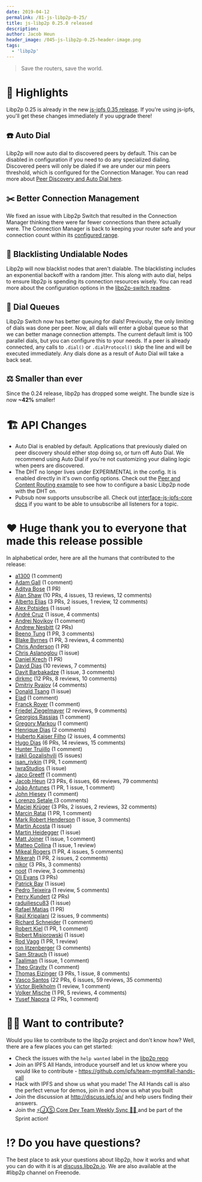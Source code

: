 ```yaml
---
date: 2019-04-12
permalink: /81-js-libp2p-0-25/
title: js-libp2p 0.25.0 released
description:
author: Jacob Heun
header_image: /045-js-libp2p-0.25-header-image.png
tags:
  - 'libp2p'
---
```


> Save the routers, save the world.

# 🔦 Highlights

Libp2p 0.25 is already in the new [js-ipfs 0.35 release](https://github.com/ipfs/js-ipfs/issues/1826). If you're using js-ipfs, you'll get these changes immediately if you upgrade there!

## ☎️ Auto Dial

Libp2p will now auto dial to discovered peers by default. This can be disabled in configuration if you need to do any specialized dialing. Discovered peers will only be dialed if we are under our min peers threshold, which is configured for the Connection Manager. You can read more about [Peer Discovery and Auto Dial here](https://github.com/libp2p/js-libp2p/blob/v0.25.0/PEER_DISCOVERY.md).

## ✂️ Better Connection Management

We fixed an issue with Libp2p Switch that resulted in the Connection Manager thinking there were far fewer connections than there actually were. The Connection Manager is back to keeping your router safe and your connection count within its [configured range](https://github.com/libp2p/js-libp2p-connection-manager/tree/v0.1.0#create-a-connectionmanager).

## 📔 Blacklisting Undialable Nodes

Libp2p will now blacklist nodes that aren't dialable. The blacklisting includes an exponential backoff with a random jitter. This along with auto dial, helps to ensure libp2p is spending its connection resources wisely. You can read more about the configuration options in the [libp2p-switch readme](https://github.com/libp2p/js-libp2p-switch/tree/v0.42.9#create-a-libp2p-switch).

## 🔢 Dial Queues

Libp2p Switch now has better queuing for dials! Previously, the only limiting of dials was done per peer. Now, all dials will enter a global queue so that we can better manage connection attempts. The current default limit is 100 parallel dials, but you can configure this to your needs. If a peer is already connected, any calls to `.dial()` or `.dialProtocol()` skip the line and will be executed immediately. Any dials done as a result of Auto Dial will take a back seat.

## ⚖️ Smaller than ever

Since the 0.24 release, libp2p has dropped some weight. The bundle size is now **~42%** smaller!

# 🏗 API Changes

- Auto Dial is enabled by default. Applications that previously dialed on peer discovery should either stop doing so, or turn off Auto Dial. We recommend using Auto Dial if you're not customizing your dialing logic when peers are discovered.
- The DHT no longer lives under EXPERIMENTAL in the config. It is enabled directly in it's own config options. Check out the [Peer and Content Routing example](https://github.com/libp2p/js-libp2p/tree/v0.25.0/examples/peer-and-content-routing) to see how to configure a basic Libp2p node with the DHT on.
- Pubsub now supports unsubscribe all. Check out [interface-js-ipfs-core docs](https://github.com/ipfs/interface-js-ipfs-core/blob/v0.99.2/SPEC/PUBSUB.md#pubsubunsubscribe) if you want to be able to unsubscribe all listeners for a topic.

# ❤️ Huge thank you to everyone that made this release possible

In alphabetical order, here are all the humans that contributed to the release:

- [a1300](https://github.com/a1300) (1 comment)
- [Adam Gall](https://github.com/adamgall) (1 comment)
- [Aditya Bose](https://github.com/adbose) (1 PR)
- [Alan Shaw](https://github.com/alanshaw) (10 PRs, 4 issues, 13 reviews, 12 comments)
- [Alberto Elias](https://github.com/AlbertoElias) (3 PRs, 2 issues, 1 review, 12 comments)
- [Alex Potsides](https://github.com/achingbrain) (1 issue)
- [André Cruz](https://github.com/satazor) (1 issue, 4 comments)
- [Andrej Novikov](https://github.com/shroomist) (1 comment)
- [Andrew Nesbitt](https://github.com/andrew) (2 PRs)
- [Beeno Tung](https://github.com/beenotung) (1 PR, 3 comments)
- [Blake Byrnes](https://github.com/blakebyrnes) (1 PR, 3 reviews, 4 comments)
- [Chris Anderson](https://github.com/jchris) (1 PR)
- [Chris Aslanoglou](https://github.com/chris-asl) (1 issue)
- [Daniel Krech](https://github.com/eikeon) (1 PR)
- [David Dias](https://github.com/daviddias) (10 reviews, 7 comments)
- [Davit Barbakadze](https://github.com/jayarjo) (1 issue, 3 comments)
- [dirkmc](https://github.com/dirkmc) (12 PRs, 8 reviews, 10 comments)
- [Dmitriy Ryajov](https://github.com/dryajov) (4 comments)
- [Donald Tsang](https://github.com/DonaldTsang) (1 issue)
- [Elad](https://github.com/justelad) (1 comment)
- [Franck Royer](https://github.com/D4nte) (1 comment)
- [Friedel Ziegelmayer](https://github.com/dignifiedquire) (2 reviews, 9 comments)
- [Georgios Rassias](https://github.com/grassias) (1 comment)
- [Gregory Markou](https://github.com/GregTheGreek) (1 comment)
- [Henrique Dias](https://github.com/hacdias) (2 comments)
- [Huberto Kaiser Filho](https://github.com/hubertokf) (2 issues, 4 comments)
- [Hugo Dias](https://github.com/hugomrdias) (6 PRs, 14 reviews, 15 comments)
- [Hunter Trujillo](https://github.com/cryptoquick) (1 comment)
- [Irakli Gozalishvili](https://github.com/Gozala) (5 issues)
- [isan_rivkin](https://github.com/Isan-Rivkin) (1 PR, 1 comment)
- [IwraStudios](https://github.com/IwraStudios) (1 issue)
- [Jaco Greeff](https://github.com/jacogr) (1 comment)
- [Jacob Heun](https://github.com/jacobheun) (23 PRs, 6 issues, 66 reviews, 79 comments)
- [João Antunes](https://github.com/JGAntunes) (1 PR, 1 issue, 1 comment)
- [John Hiesey](https://github.com/jhiesey) (1 comment)
- [Lorenzo Setale ](https://github.com/koalalorenzo) (3 comments)
- [Maciej Krüger](https://github.com/mkg20001) (3 PRs, 2 issues, 2 reviews, 32 comments)
- [Marcin Rataj](https://github.com/lidel) (1 PR, 1 comment)
- [Mark Robert Henderson](https://github.com/aphelionz) (1 issue, 3 comments)
- [Martín Acosta](https://github.com/tinchoz49) (1 issue)
- [Martin Heidegger](https://github.com/martinheidegger) (1 issue)
- [Matt Joiner](https://github.com/anacrolix) (1 issue, 1 comment)
- [Matteo Collina](https://github.com/mcollina) (1 issue, 1 review)
- [Mikeal Rogers](https://github.com/mikeal) (1 PR, 4 issues, 5 comments)
- [Mikerah](https://github.com/Mikerah) (1 PR, 2 issues, 2 comments)
- [nikor](https://github.com/nikor) (3 PRs, 3 comments)
- [noot](https://github.com/noot) (1 review, 3 comments)
- [Oli Evans](https://github.com/olizilla) (3 PRs)
- [Patrick Bay](https://github.com/monicanagent) (1 issue)
- [Pedro Teixeira](https://github.com/pgte) (1 review, 5 comments)
- [Perry Kundert](https://github.com/pjkundert) (2 PRs)
- [raduiliescu83](https://github.com/raduiliescu83) (1 issue)
- [Rafael Matias](https://github.com/skylenet) (1 PR)
- [Raúl Kripalani](https://github.com/raulk) (2 issues, 9 comments)
- [Richard Schneider](https://github.com/richardschneider) (1 comment)
- [Robert Kiel](https://github.com/robertkiel) (1 PR, 1 comment)
- [Robert Misiorowski](https://github.com/rmisio) (1 issue)
- [Rod Vagg](https://github.com/rvagg) (1 PR, 1 review)
- [ron litzenberger](https://github.com/litzenberger) (3 comments)
- [Sam Strauch](https://github.com/SamTS) (1 issue)
- [Taaliman](https://github.com/taaliman) (1 issue, 1 comment)
- [Theo Gravity](https://github.com/theogravity) (1 comment)
- [Thomas Eizinger](https://github.com/thomaseizinger) (3 PRs, 1 issue, 8 comments)
- [Vasco Santos](https://github.com/vasco-santos) (22 PRs, 6 issues, 59 reviews, 35 comments)
- [Victor Bjelkholm](https://github.com/victorb) (1 review, 1 comment)
- [Volker Mische](https://github.com/vmx) (1 PR, 5 reviews, 4 comments)
- [Yusef Napora](https://github.com/yusefnapora) (2 PRs, 1 comment)

# 🙌🏽 Want to contribute?

Would you like to contribute to the libp2p project and don't know how? Well, there are a few places you can get started:

- Check the issues with the `help wanted` label in the [libp2p repo](https://github.com/libp2p/js-libp2p/issues?q=is%3Aopen+is%3Aissue+label%3A%22help+wanted%22)
- Join an IPFS All Hands, introduce yourself and let us know where you would like to contribute - https://github.com/ipfs/team-mgmt#all-hands-call
- Hack with IPFS and show us what you made! The All Hands call is also the perfect venue for demos, join in and show us what you built
- Join the discussion at http://discuss.ipfs.io/ and help users finding their answers.
- Join the [⚡️ⒿⓈ Core Dev Team Weekly Sync 🙌🏽 ](https://github.com/ipfs/team-mgmt/issues/650) and be part of the Sprint action!

# ⁉️ Do you have questions?

The best place to ask your questions about libp2p, how it works and what you can do with it is at [discuss.libp2p.io](https://discuss.libp2p.io). We are also available at the #libp2p channel on Freenode.
